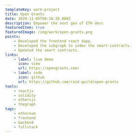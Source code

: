 ```yaml
---
templateKey: work-project
title: Open Grants
date: 2020-11-05T00:18:20.000Z
description: Empower the next gen of ETH devs
featuredItem: true
featuredImage: /img/work/open-grants.png
points:
    - Developed the frontend react dapp.
    - Developed the subgraph to index the smart-contracts.
    - Updated the smart contracts.
links:
    - label: live demo
      icon: view
      url: https://opengrants.com/
    - label: code
      icon: github
      url: https://github.com/raid-guild/open-grants
tools:
    - reactjs
    - solidity
    - ethersjs
    - thegraph
tags:
    - ethereum
    - frontend
    - backend
    - fullstack
---
```

